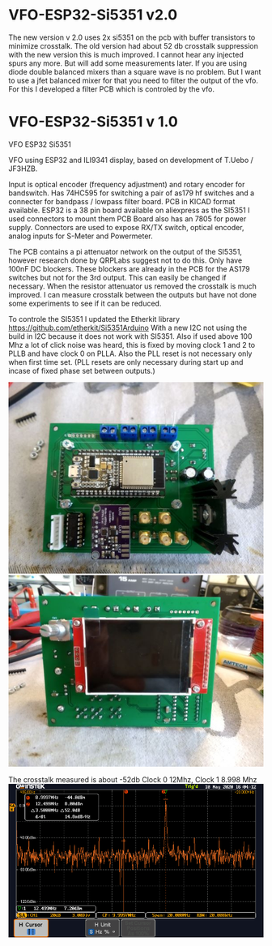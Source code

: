 # VFO-ESP32-Si5351 v2.0
The new version v 2.0 uses 2x si5351 on the pcb with buffer transistors to minimize crosstalk. The old version had about 52 db  crosstalk suppression with the new version this is much improved. I cannot hear any injected spurs any more. But will add some measurements later.
If you are using diode double balanced mixers than a square wave is no problem. But I want to use a jfet balanced mixer for that you need to filter the output of the vfo. For this I developed a filter PCB which is controled by the vfo.



# VFO-ESP32-Si5351 v 1.0
VFO ESP32 Si5351

VFO using ESP32 and ILI9341 display, based on development of T.Uebo / JF3HZB.

Input is optical encoder (frequency adjustment) and rotary encoder  for bandswitch.
Has 74HC595 for switching a pair of as179 hf switches and a connecter for bandpass / lowpass filter board.
PCB in KICAD format available. ESP32 is a 38 pin board available on aliexpress as the SI5351 I used connectors to mount them
PCB Board also has an 7805 for power supply. Connectors are used to expose RX/TX switch, optical encoder, analog inputs for S-Meter and Powermeter.

The PCB contains a pi attenuator network on the output of the SI5351, however research done by QRPLabs suggest not to do this. Only have 100nF DC blockers. These blockers are already in the PCB for the AS179 switches but not for the 3rd output. This can easily be changed if necessary. When the resistor attenuator us removed the crosstalk is much improved. I can measure crosstalk between the outputs but have not done some experiments to see if it can be reduced.

To controle the SI5351 I updated the Etherkit library https://github.com/etherkit/Si5351Arduino
With a new I2C not using the build in I2C because it does not work with SI5351.
Also if used above 100 Mhz a lot of click noise was heard, this is fixed by moving clock 1 and 2 to PLLB and have clock 0 on PLLA. Also the PLL reset is not necessary only when first time set. (PLL resets are only necessary during start up and incase of fixed phase set between outputs.) 

![VFO](https://github.com/paulh002/VFO-ESP32-Si5351/blob/master/VFO_PCB1.jpg)
![VFO](https://github.com/paulh002/VFO-ESP32-Si5351/blob/master/VFO_PCB2.jpg)

The crosstalk measured is about -52db Clock 0 12Mhz, Clock 1 8.998 Mhz
![VFO](https://github.com/paulh002/VFO-ESP32-Si5351/blob/master/DS0013.PNG)

